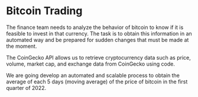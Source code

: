 # Bitcoin Trading
The finance team needs to analyze the behavior of bitcoin to know if it is feasible to invest in that currency.
The task is to obtain this information in an automated way and be prepared for sudden changes that must be made at the moment. 

The CoinGecko API allows us to retrieve cryptocurrency data such as price, volume, market cap, and exchange data from CoinGecko using code.

We are going develop an automated and scalable process to obtain the average of each 5 days (moving average) of the price of bitcoin in the first quarter of 2022.

